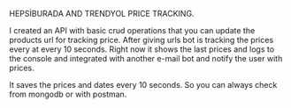 HEPSİBURADA AND TRENDYOL PRICE TRACKING.

I created an API with basic crud operations that you can update the products url for tracking price.
After giving urls bot is tracking the prices every at every 10 seconds.
Right now it shows the last prices and logs to the console and integrated with another e-mail bot and notify the user with prices.

It saves the prices and dates every 10 seconds. So you can always check from mongodb or with postman.
